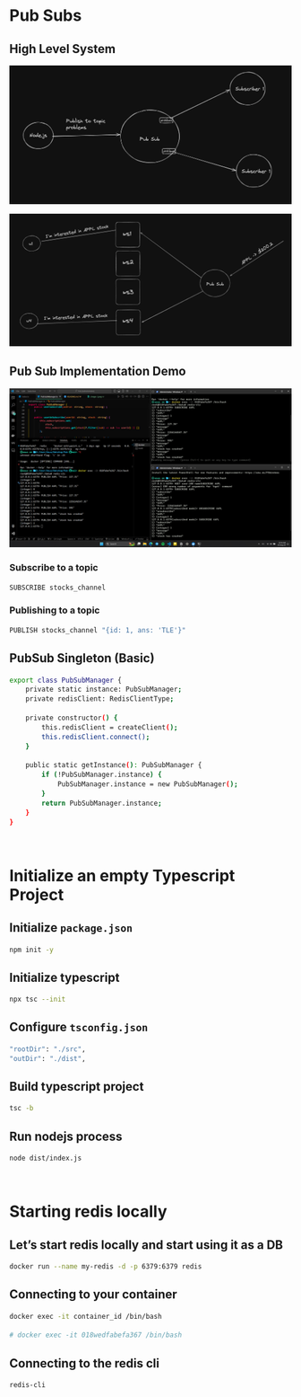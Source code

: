 # **Pub Subs**
## High Level System
![alt text](images/image.png)

![alt text](images/image-1.png)

## Pub Sub Implementation Demo
![alt text](images/image-2.png)

### Subscribe to a topic
```bash
SUBSCRIBE stocks_channel
```
### Publishing to a topic
```bash
PUBLISH stocks_channel "{id: 1, ans: 'TLE'}"
```

## PubSub Singleton (Basic)
```bash
export class PubSubManager {
	private static instance: PubSubManager;
	private redisClient: RedisClientType;
	
	private constructor() {
		this.redisClient = createClient();
		this.redisClient.connect();
	}

	public static getInstance(): PubSubManager {
		if (!PubSubManager.instance) {
			PubSubManager.instance = new PubSubManager();
		}
		return PubSubManager.instance;
	}
}
```
<br>

# **Initialize an empty Typescript Project**
## Initialize ```package.json```
```bash
npm init -y
```

## Initialize typescript
```bash
npx tsc --init
```

## Configure ```tsconfig.json```

```bash
"rootDir": "./src",
"outDir": "./dist",
```
## Build typescript project
```bash
tsc -b
```
## Run nodejs process
```bash
node dist/index.js
```

<br>

# **Starting redis locally**

## Let’s start redis locally and start using it as a DB

```bash
docker run --name my-redis -d -p 6379:6379 redis
```

## Connecting to your container

```bash
docker exec -it container_id /bin/bash

# docker exec -it 018wedfabefa367 /bin/bash
```

## Connecting to the redis cli

```bash
redis-cli
```

<br>






